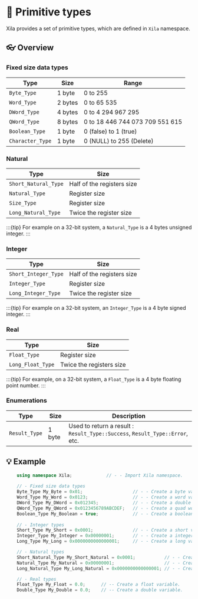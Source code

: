 # 🧱 Primitive types

Xila provides a set of primitive types, which are defined in `Xila` namespace.

## 👓 Overview

### Fixed size data types

| Type             | Size    | Range                           |
| ---------------- | ------- | ------------------------------- |
| `Byte_Type`      | 1 byte  | 0 to 255                        |
| `Word_Type`      | 2 bytes | 0 to 65 535                     |
| `DWord_Type`     | 4 bytes | 0 to 4 294 967 295              |
| `QWord_Type`     | 8 bytes | 0 to 18 446 744 073 709 551 615 |
| `Boolean_Type`   | 1 byte  | 0 (false) to 1 (true)           |
| `Character_Type` | 1 byte  | 0 (NULL) to 255 (Delete)        |

### Natural

| Type                 | Size                       |
| -------------------- | -------------------------- |
| `Short_Natural_Type` | Half of the registers size |
| `Natural_Type`       | Register size              |
| `Size_Type`          | Register size              |
| `Long_Natural_Type`  | Twice the register size    |

:::{tip}
For example on a 32-bit system, a `Natural_Type` is a 4 bytes unsigned integer.
:::

### Integer

| Type                 | Size                       |
| -------------------- | -------------------------- |
| `Short_Integer_Type` | Half of the registers size |
| `Integer_Type`       | Register size              |
| `Long_Integer_Type`  | Twice the register size    |

:::{tip}
For example on a 32-bit system, an `Integer_Type` is a 4 byte signed integer.
:::

### Real

| Type              | Size                     |
| ----------------- | ------------------------ |
| `Float_Type`      | Register size            |
| `Long_Float_Type` | Twice the registers size |

:::{tip}
For example, on a 32-bit system, a `Float_Type` is a 4 byte floating point number.
:::

### Enumerations

| Type          | Size   | Description                                                                                  |
| ------------- | ------ | -------------------------------------------------------------------------------------------- |
| `Result_Type` | 1 byte | Used to return a result : `Result_Type::Success`, `Result_Type::Error`, etc. |


## 💡 Example

```cpp
    using namespace Xila;             // - - Import Xila namespace.
    
    // - Fixed size data types
    Byte_Type My_Byte = 0x01;                   // - - Create a byte variable.
    Word_Type My_Word = 0x0123;                 // - - Create a word variable.
    DWord_Type My_DWord = 0x012345;             // - - Create a double word variable.
    QWord_Type My_QWord = 0x0123456789ABCDEF;   // - - Create a quad word variable.
    Boolean_Type My_Boolean = true;             // - - Create a boolean variable.
   
    // - Integer types
    Short_Type My_Short = 0x0001;               // - - Create a short variable.
    Integer_Type My_Integer = 0x00000001;       // - - Create a integer variable.
    Long_Type My_Long = 0x0000000000000001;     // - - Create a long variable. 

    // - Natural types
    Short_Natural_Type My_Short_Natural = 0x0001;           // - - Create a short natural variable.
    Natural_Type My_Natural = 0x00000001;                   // - - Create a natural variable.
    Long_Natural_Type My_Long_Natural = 0x0000000000000001; // - - Create a long natural variable.

    // - Real types
    Float_Type My_Float = 0.0;      // -- Create a float variable.
    Double_Type My_Double = 0.0;    // -- Create a double variable.

```